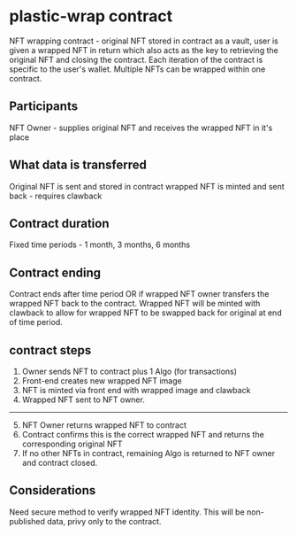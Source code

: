 # plastic-wrap contract
NFT wrapping contract - original NFT stored in contract as a vault, user is given a wrapped NFT in return which also acts as the key to retrieving the original NFT and closing the contract. Each iteration of the contract is specific to the user's wallet. Multiple NFTs can be wrapped within one contract.

## Participants
NFT Owner - supplies original NFT and receives the wrapped NFT in it's place

## What data is transferred
Original NFT is sent and stored in contract
wrapped NFT is minted and sent back  - requires clawback

## Contract duration
Fixed time periods - 1 month, 3 months, 6 months

## Contract ending
Contract ends after time period OR if wrapped NFT owner transfers the wrapped NFT back to the contract. Wrapped NFT will be minted with clawback to allow for wrapped NFT to be swapped back for original at end of time period.

## contract steps
1. Owner sends NFT to contract plus 1 Algo (for transactions)
2. Front-end creates new wrapped NFT image
3. NFT is minted via front end with wrapped image and clawback
4. Wrapped NFT sent to NFT owner.
---
5. NFT Owner returns wrapped NFT to contract
6. Contract confirms this is the correct wrapped NFT and returns the corresponding original NFT
7. If no other NFTs in contract, remaining Algo is returned to NFT owner and contract closed.

## Considerations
Need secure method to verify wrapped NFT identity. This will be non-published data, privy only to the contract.